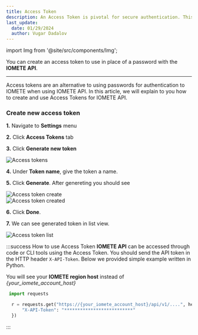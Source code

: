 ```yaml
---
title: Access Token
description: An Access Token is pivotal for secure authentication. This guide elucidates the process of generating an Access Token in IOMETE.
last_update:
  date: 01/29/2024
  author: Vugar Dadalov
---
```


import Img from '@site/src/components/Img';

You can create an access token to use in place of a password with the **IOMETE API**.

---

Access tokens are an alternative to using passwords for authentication to IOMETE when using IOMETE API. In this article, we will explain to you how to create and use Access Tokens for IOMETE API.

### Create new access token

**1.** Navigate to **Settings** menu

**2.** Click **Access Tokens** tab

**3.** Click **Generate new token**

<Img src="/img/user-guide/pat/access-tokens.png"
  alt="Access tokens"/>

**4.** Under **Token name**, give the token a name.

**5.** Click **Generate**. After genereting you should see

  <div class="row">
    <div class="col col--6">
      <Img src="/img/user-guide/pat/access-token-create.png" alt="Access token create" maxWidth="305px"/>
    </div>
    <div class="col col--6">
      <Img src="/img/user-guide/pat/access-token-created.png" alt="Access token created" maxWidth="400px"/>
    </div>
</div>

**6.** Click **Done**.

**7.** We can see generated token in list view.

<Img src="/img/user-guide/pat/access-token-list.png"
  alt="Access token list"/>

:::success How to use Access Token
**IOMETE API** can be accessed through code or CLI tools using the Access Token. You should send the API token in the HTTP header `X-API-Token`. Below we provided simple example written in Python.

You will see your **IOMETE region host** instead of _\{your_iomete_account_host}_

```python
 import requests

  r = requests.get("https://{your_iomete_account_host}/api/v1/....", headers = {
	  "X-API-Token": "**************************"
  })
```

:::
